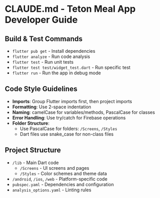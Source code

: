 # CLAUDE.md - Teton Meal App Developer Guide

## Build & Test Commands
- `flutter pub get` - Install dependencies
- `flutter analyze` - Run code analysis
- `flutter test` - Run unit tests
- `flutter test test/widget_test.dart` - Run specific test
- `flutter run` - Run the app in debug mode

## Code Style Guidelines
- **Imports**: Group Flutter imports first, then project imports
- **Formatting**: Use 2-space indentation
- **Naming**: camelCase for variables/methods, PascalCase for classes
- **Error Handling**: Use try/catch for Firebase operations
- **Folder Structure**:
  - Use PascalCase for folders: `/Screens`, `/Styles`
  - Dart files use snake_case for non-class files

## Project Structure
- `/lib` - Main Dart code
  - `/Screens` - UI screens and pages
  - `/Styles` - Color schemes and theme data
- `/android`, `/ios`, `/web` - Platform-specific code
- `pubspec.yaml` - Dependencies and configuration
- `analysis_options.yaml` - Linting rules